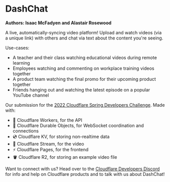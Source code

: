 # DashChat
**Authors: Isaac McFadyen and Alastair Rosewood**  

A live, automatically-syncing video platform! Upload and watch videos (via a unique link) with others and chat via text about the content you're seeing.  

Use-cases:
- A teacher and their class watching educational videos during remote learning
- Employees watching and commenting on workplace training videos together
- A product team watching the final promo for their upcoming product together
- Friends hanging out and watching the latest episode on a popular YouTube channel

Our submission for the [2022 Cloudflare Spring Developers Challenge](https://challenge.developers.cloudflare.com/). Made with:
- 🔧 Cloudflare Workers, for the API
- 🔌 Cloudflare Durable Objects, for WebSocket coordination and connections
- 💿 Cloudflare KV, for storing non-realtime data
- 🎥 Cloudflare Stream, for the video
- ⚡️ Cloudflare Pages, for the frontend
- 🪣 Cloudflare R2, for storing an example video file

Want to connect with us?
Head over to the [Cloudflare Developers Discord](https://discord.gg/cloudflaredev) for info and help on Cloudflare products and to talk with us about DashChat!

